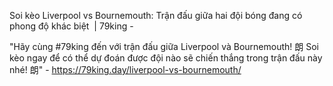 Soi kèo Liverpool vs Bournemouth: Trận đấu giữa hai đội bóng đang có phong độ khác biệt  | 79king - 

"Hãy cùng #79king đến với trận đấu giữa Liverpool và Bournemouth! 朗 Soi kèo ngay để có thể dự đoán được đội nào sẽ chiến thắng trong trận đấu này nhé! 朗" - https://79king.day/liverpool-vs-bournemouth/
